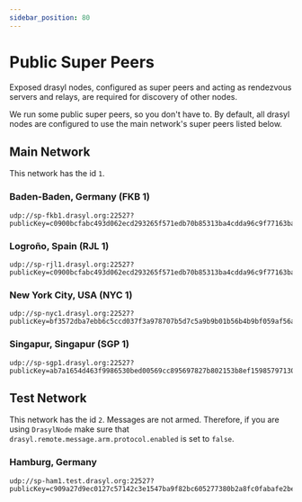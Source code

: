 ```yaml
---
sidebar_position: 80
---
```

# Public Super Peers

Exposed drasyl nodes, configured as super peers and acting as rendezvous servers and relays, are required for discovery of other nodes.

We run some public super peers, so you don't have to.
By default, all drasyl nodes are configured to use the main network's super peers listed below.

## Main Network

This network has the id `1`.

### Baden-Baden, Germany (FKB 1)

```
udp://sp-fkb1.drasyl.org:22527?publicKey=c0900bcfabc493d062ecd293265f571edb70b85313ba4cdda96c9f77163ba62d&networkId=1
```

### Logroño, Spain (RJL 1)
```
udp://sp-rjl1.drasyl.org:22527?publicKey=c0900bcfabc493d062ecd293265f571edb70b85313ba4cdda96c9f77163ba62d&networkId=1
```

### New York City, USA (NYC 1)
```
udp://sp-nyc1.drasyl.org:22527?publicKey=bf3572dba7ebb6c5ccd037f3a978707b5d7c5a9b9b01b56b4b9bf059af56a4e0&networkId=1
```

### Singapur, Singapur (SGP 1)
```
udp://sp-sgp1.drasyl.org:22527?publicKey=ab7a1654d463f9986530bed00569cc895697827b802153b8ef1598579713045f&networkId=1
```

## Test Network

This network has the id `2`. Messages are not armed.
Therefore, if you are using `DrasylNode` make sure that `drasyl.remote.message.arm.protocol.enabled` is set to `false`.

### Hamburg, Germany
```
udp://sp-ham1.test.drasyl.org:22527?publicKey=c909a27d9ec0127c57142c3e1547ba9f82bc605277380b2a8fc0fabafe2be4c9&networkId=2
```
